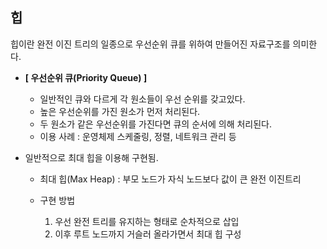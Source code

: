 ## 힙
힙이란 완전 이진 트리의 일종으로 우선순위 큐를 위하여 만들어진 자료구조를 의미한다.  

- **[ 우선순위 큐(Priority Queue) ]**
  - 일반적인 큐와 다르게 각 원소들이 우선 순위를 갖고있다.
  - 높은 우선순위를 가진 원소가 먼저 처리된다.
  - 두 원소가 같은 우선순위를 가진다면 큐의 순서에 의해 처리된다. 
  - 이용 사례 : 운영체제 스케줄링, 정렬, 네트워크 관리 등 

- 일반적으로 최대 힙을 이용해 구현됨. 
   - 최대 힙(Max Heap) : 부모 노드가 자식 노드보다 값이 큰 완전 이진트리 
  
  
   - 구현 방법 
      1. 우선 완전 트리를 유지하는 형태로 순차적으로 삽입
      2. 이후 루트 노드까지 거슬러 올라가면서 최대 힙 구성
